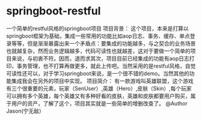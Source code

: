 # springboot-restful
一个简单的restful风格的springboot项目
项目背景：
这个项目，本来是打算以springboot框架为基础，集成一些常用的功能比如aop日志、事务、缓存、单点登录等等，但是渐渐暴露出来一个矛盾点：要集成的功能越多，与之契合的业务场景也就越复杂，然而业务逻辑越多，代码可读性也就越差，这对于要做一个简单的项目来说，与初衷不符。因而，退而求其次，项目目前已经集成的功能有aop日志打印，事务管理，也不打算再做更多，就此上传吧。当然采用的是restful风格，自觉可读性还可以，对于学习springboot来说，是一个很不错的demo。当然其他的功能集成我会在另外的项目中实现。
项目简介：
有一款游戏叫英雄联盟，这个游戏有三个很重要的元素，玩家（SenUser）,英雄（Hero）,皮肤（Skin）,每个玩家可以拥有多个英雄，每个英雄又有多种好看的皮肤，英雄和皮肤都要用户购买，属于用户的资产，了解了这个，项目其实就是一些简单的增删改查了。
@Author Jason(宁无敌）
